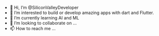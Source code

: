 - 👋 Hi, I’m @SiliconValleyDeveloper
- 👀 I’m interested to build or develop amazing apps with dart and Flutter.
- 🌱 I’m currently learning AI and ML
- 💞️ I’m looking to collaborate on ...
- 📫 How to reach me ...

<!---
SiliconValleyDeveloper/SiliconValleyDeveloper is a ✨ special ✨ repository because its `README.md` (this file) appears on your GitHub profile.
You can click the Preview link to take a look at your changes.
--->
